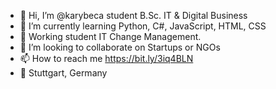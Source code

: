 - 👋 Hi, I’m @karybeca student B.Sc. IT & Digital Business  
- 🌱 I’m currently learning Python, C#, JavaScript, HTML, CSS
- 💼 Working student IT Change Management.
- 💞️ I’m looking to collaborate on Startups or NGOs
- 📫 How to reach me https://bit.ly/3iq4BLN
- 📍  Stuttgart, Germany
<!---
karybeca/karybeca is a ✨ special ✨ repository because its `README.md` (this file) appears on your GitHub profile.
You can click the Preview link to take a look at your changes.
--->
